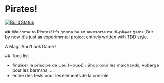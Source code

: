 # Pirates!

[![Build Status](https://travis-ci.org/fmagnan/pirates.png)](https://travis-ci.org/fmagnan/pirates)

## Welcome to Pirates!
It's gonna be an awesome multi-player game. But by now, it's just an experimental project entirely written with TDD style.

A Magn'And'Look Game !

## Todo list
  * finaliser le principe de Lieu (House) : Shop pour les marchands, Auberge pour les barmans, ...
  * écrire des tests pour les éléments de la console